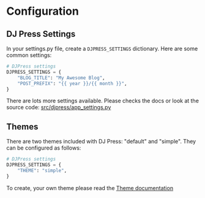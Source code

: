 # Configuration

## DJ Press Settings

In your settings.py file, create a `DJPRESS_SETTINGS` dictionary. Here are some common settings:

```python
# DJPress settings
DJPRESS_SETTINGS = {
    "BLOG_TITLE": "My Awesome Blog",
    "POST_PREFIX": "{{ year }}/{{ month }}",
}
```

There are lots more settings available. Please checks the docs or look at the source code:
[src/djpress/app_settings.py](https://github.com/stuartmaxwell/djpress/blob/main/src/djpress/app_settings.py)

## Themes

There are two themes included with DJ Press: "default" and "simple". They can be configured as follows:

```python
# DJPress settings
DJPRESS_SETTINGS = {
    "THEME": "simple",
}
```

To create, your own theme please read the [Theme documentation](themes.md)
